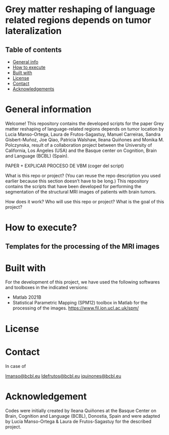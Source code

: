 # Grey matter reshaping of language related regions depends on tumor lateralization

## Table of contents
* [General info](#general-information)
* [How to execute](#how-to-execute)
* [Built with](#built-with)
* [License](#license)
* [Contact](#contact)
* [Acknowledgements](#acknowledgements)


# General information
Welcome! This repository contains the developed scripts for the paper Grey matter reshaping of language-related regions depends on tumor location by Lucia Manso-Ortega, Laura de Frutos-Sagastuy, Manuel Carreiras, Sandra Gisbert-Muñoz, Joe Qiao, Patricia Walshaw, Ileana Quiñones and Monika M. Polczynska, result of a collaboration project between the University of California, Los Ángeles (USA) and the Basque center on Cognition, Brain and Language (BCBL) (Spain).

PAPER + EXPLICAR PROCESO DE VBM (coger del script)

What is this repo or project? (You can reuse the repo description you used earlier because this section doesn’t have to be long.)
This repository contains the scripts that have been developed for performing the segmentation of the structural MRI images of patients with brain tumors.

How does it work?
Who will use this repo or project?
What is the goal of this project?


# How to execute?
## Templates for the processing of the MRI images

## 


# Built with
For the development of this project, we have used the following softwares and toolboxes in the indicated versions:
- Matlab 2021B
- Statistical Parametric Mapping (SPM12) toolbox in Matlab for the processing of the images. https://www.fil.ion.ucl.ac.uk/spm/


# License


# Contact
In case of 

lmanso@bcbl.eu
ldefrutos@bcbl.eu
iquinones@bcbl.eu


# Acknowledgement
Codes were initially created by Ileana Quiñones at the Basque Center on Brain, Cognition and Language (BCBL), Donostia, Spain and were adapted by Lucía Manso-Ortega & Laura de Frutos-Sagastuy for the described project.
